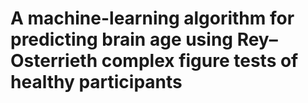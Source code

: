 # A machine-learning algorithm for predicting brain age using Rey–Osterrieth complex figure tests of healthy participants
